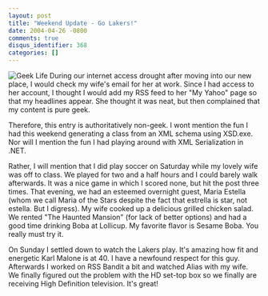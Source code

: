 ```yaml
---
layout: post
title: "Weekend Update - Go Lakers!"
date: 2004-04-26 -0800
comments: true
disqus_identifier: 368
categories: []
---
```

![Geek Life](/images/Nerd.jpg) During our internet access drought after
moving into our new place, I would check my wife's email for her at
work. Since I had access to her account, I thought I would add my RSS
feed to her "My Yahoo" page so that my headlines appear. She thought it
was neat, but then complained that my content is pure geek.

Therefore, this entry is authoritatively non-geek. I wont mention the
fun I had this weekend generating a class from an XML schema using
XSD.exe. Nor will I mention the fun I had playing around with XML
Serialization in .NET.

Rather, I will mention that I did play soccer on Saturday while my
lovely wife was off to class. We played for two and a half hours and I
could barely walk afterwards. It was a nice game in which I scored none,
but hit the post three times. That evening, we had an esteemed overnight
guest, Maria Estella (whom we call Maria of the Stars despite the fact
that estrella is star, not estella. But I digress). My wife cooked up a
delicious grilled chicken salad. We rented "The Haunted Mansion" (for
lack of better options) and had a good time drinking Boba at Lollicup.
My favorite flavor is Sesame Boba. You really must try it.

On Sunday I settled down to watch the Lakers play. It's amazing how fit
and energetic Karl Malone is at 40. I have a newfound respect for this
guy. Afterwards I worked on RSS Bandit a bit and watched Alias with my
wife. We finally figured out the problem with the HD set-top box so we
finally are receiving High Definition television. It's great!

